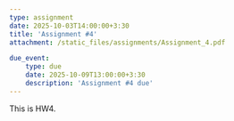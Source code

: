 ```yaml
---
type: assignment
date: 2025-10-03T14:00:00+3:30
title: 'Assignment #4'
attachment: /static_files/assignments/Assignment_4.pdf

due_event: 
    type: due
    date: 2025-10-09T13:00:00+3:30
    description: 'Assignment #4 due'
---
```

This is HW4.
